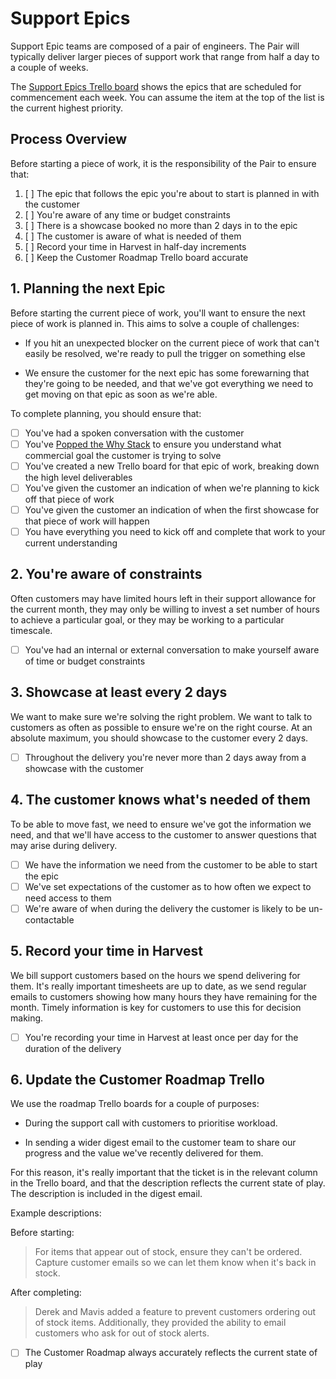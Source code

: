 # Support Epics

Support Epic teams are composed of a pair of engineers. The Pair will typically deliver larger pieces of support work that range from half a day to a couple of weeks.

The [Support Epics Trello board](https://trello.com/b/fXZz8YC3/support-epics) shows the epics that are scheduled for commencement each week. You can assume the item at the top of the list is the current highest priority.

## Process Overview

Before starting a piece of work, it is the responsibility of the Pair to ensure that:

1. [ ] The epic that follows the epic you're about to start is planned in with the customer
2. [ ] You're aware of any time or budget constraints
3. [ ] There is a showcase booked no more than 2 days in to the epic
4. [ ] The customer is aware of what is needed of them
5. [ ] Record your time in Harvest in half-day increments
6. [ ] Keep the Customer Roadmap Trello board accurate

## 1. Planning the next Epic

Before starting the current piece of work, you'll want to ensure the next piece of work is planned in. This aims to solve a couple of challenges:

* If you hit an unexpected blocker on the current piece of work that can't easily be resolved, we're ready to pull the trigger on something else

* We ensure the customer for the next epic has some forewarning that they're going to be needed, and that we've got everything we need to get moving on that epic as soon as we're able.

To complete planning, you should ensure that:

- [ ] You've had a spoken conversation with the customer
- [ ] You've [Popped the Why Stack](http://www.mattblodgett.com/2009/01/pop-stack.html) to ensure you understand what commercial goal the customer is trying to solve
- [ ] You've created a new Trello board for that epic of work, breaking down the high level deliverables
- [ ] You've given the customer an indication of when we're planning to kick off that piece of work
- [ ] You've given the customer an indication of when the first showcase for that piece of work will happen
- [ ] You have everything you need to kick off and complete that work to your current understanding

## 2. You're aware of constraints

Often customers may have limited hours left in their support allowance for the current month, they may only be willing to invest a set number of hours to achieve a particular goal, or they may be working to a particular timescale.

- [ ] You've had an internal or external conversation to make yourself aware of time or budget constraints

## 3. Showcase at least every 2 days

We want to make sure we're solving the right problem. We want to talk to customers as often as possible to ensure we're on the right course. At an absolute maximum, you should showcase to the customer every 2 days.

- [ ] Throughout the delivery you're never more than 2 days away from a showcase with the customer

## 4. The customer knows what's needed of them

To be able to move fast, we need to ensure we've got the information we need, and that we'll have access to the customer to answer questions that may arise during delivery.

- [ ] We have the information we need from the customer to be able to start the epic
- [ ] We've set expectations of the customer as to how often we expect to need access to them
- [ ] We're aware of when during the delivery the customer is likely to be un-contactable

## 5. Record your time in Harvest

We bill support customers based on the hours we spend delivering for them. It's really important timesheets are up to date, as we send regular emails to customers showing how many hours they have remaining for the month. Timely information is key for customers to use this for decision making.

- [ ] You're recording your time in Harvest at least once per day for the duration of the delivery

## 6. Update the Customer Roadmap Trello

We use the roadmap Trello boards for a couple of purposes:

* During the support call with customers to prioritise workload.

* In sending a wider digest email to the customer team to share our progress and the value we've recently delivered for them.

For this reason, it's really important that the ticket is in the relevant column in the Trello board, and that the description reflects the current state of play. The description is included in the digest email.

Example descriptions:

Before starting:
> For items that appear out of stock, ensure they can't be ordered. Capture customer emails so we can let them know when it's back in stock.

After completing:
> Derek and Mavis added a feature to prevent customers ordering out of stock items. Additionally, they provided the ability to email customers who ask for out of stock alerts.

- [ ] The Customer Roadmap always accurately reflects the current state of play


